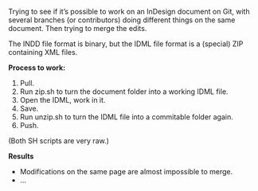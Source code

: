 Trying to see if it’s possible to work on an InDesign document on Git, with several branches (or contributors) doing different things on the same document. Then trying to merge the edits.

The INDD file format is binary, but the IDML file format is a (special) ZIP containing XML files.

**Process to work:**

1. Pull.
2. Run zip.sh to turn the document folder into a working IDML file.
3. Open the IDML, work in it.
4. Save.
5. Run unzip.sh to turn the IDML file into a commitable folder again.
6. Push.

(Both SH scripts are very raw.)

**Results**

* Modifications on the same page are almost impossible to merge.
* …
